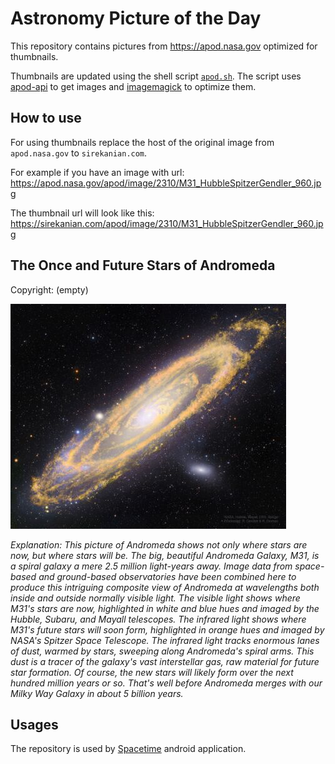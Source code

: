 # Astronomy Picture of the Day

This repository contains pictures from https://apod.nasa.gov optimized for thumbnails.

Thumbnails are updated using the shell script [`apod.sh`](apod.sh). The script
uses [apod-api](https://github.com/nasa/apod-api) to get images and [imagemagick](https://imagemagick.org) to
optimize them.

## How to use

For using thumbnails replace the host of the original image from `apod.nasa.gov` to `sirekanian.com`.

For example if you have an image with url:<br>
https://apod.nasa.gov/apod/image/2310/M31_HubbleSpitzerGendler_960.jpg

The thumbnail url will look like this:<br>
https://sirekanian.com/apod/image/2310/M31_HubbleSpitzerGendler_960.jpg

## The Once and Future Stars of Andromeda

Copyright: (empty)

[![the picture of the day][1]][2]

_Explanation: This picture of Andromeda shows not only where stars are now, but where stars will be. The big, beautiful Andromeda Galaxy, M31, is a spiral galaxy a mere 2.5 million light-years away.  Image data from space-based and ground-based observatories have been combined here to produce this intriguing composite view of Andromeda at wavelengths both inside and outside normally visible light. The visible light shows where M31's stars are now, highlighted in white and blue hues and imaged by the Hubble, Subaru, and Mayall telescopes.  The infrared light shows where M31's future stars will soon form, highlighted in orange hues and imaged by NASA's Spitzer Space Telescope.  The infrared light tracks enormous lanes of dust, warmed by stars, sweeping along Andromeda's spiral arms.  This dust is a tracer of the galaxy's vast interstellar gas, raw material for future star formation.  Of course, the new stars will likely form over the next hundred million years or so. That's well before Andromeda merges with our Milky Way Galaxy in about 5 billion years._

## Usages

The repository is used by [Spacetime][3] android application.

[1]: image/2310/M31_HubbleSpitzerGendler_960.jpg

[2]: https://apod.nasa.gov/apod/image/2310/M31_HubbleSpitzerGendler_960.jpg

[3]: https://github.com/sirekanian/spacetime
